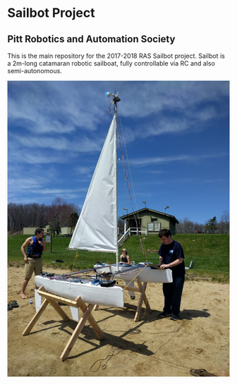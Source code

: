 # Sailbot Project
## Pitt Robotics and Automation Society
This is the main repository for the 2017-2018 RAS Sailbot project. 
Sailbot is a 2m-long catamaran robotic sailboat, fully controllable via RC and also semi-autonomous.

![Sailbot](https://github.com/Pitt-RAS/Sailbot_ROS/blob/master/resources/sailbot_beach.jpg)
